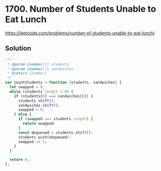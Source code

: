 # 1700. Number of Students Unable to Eat Lunch

https://leetcode.com/problems/number-of-students-unable-to-eat-lunch/

## Solution

```js
/**
 * @param {number[]} students
 * @param {number[]} sandwiches
 * @return {number}
 */
var countStudents = function (students, sandwiches) {
  let swapped = 0;
  while (students.length > 0) {
    if (students[0] === sandwiches[0]) {
      students.shift();
      sandwiches.shift();
      swapped = 0;
    } else {
      if (swapped === students.length) {
        return swapped;
      }
      const dequeued = students.shift();
      students.push(dequeued);
      swapped += 1;
    }
  }

  return 0;
};
```
